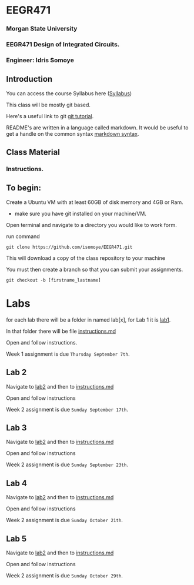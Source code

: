 # EEGR471
[comment]: <> (ALL submissions through git will be required to follow the header format below)
[comment]: <> (HEADER START)
<h3>Morgan State University</h3>

<h3>EEGR471 Design of Integrated Circuits.</h3>

<h3>Engineer: Idris Somoye</h3>

[comment]: <> (HEADER END)

<h2></h2>

<h2> Introduction </h2>

You can access the course Syllabus here ([Syllabus](sections/EEGR471_Syllabus_Final.docx))

This class will be mostly git based.

Here's a useful link to git [git tutorial](https://product.hubspot.com/blog/git-and-github-tutorial-for-beginners).

README's are written in a language called markdown. It would be useful to get a handle on the common syntax [markdown syntax](https://www.markdownguide.org/basic-syntax).

<h2> Class Material </h2>

### Instructions.

## To begin:

Create a Ubuntu VM with at least 60GB of disk memory and 4GB or Ram.

- make sure you have git installed on your machine/VM.

Open terminal and navigate to a directory you would like to work form.

run command

``git clone https://github.com/isomoye/EEGR471.git``

This will download a copy of the class repository to your machine

You must then create a branch so that you can submit your assignments.

``git checkout -b [firstname_lastname]``

# Labs

for each lab there will be a folder in named lab[x], for Lab 1 it is [lab1](Labs/lab1).

In that folder there will be file [instructions.md](Labs/lab2/instructions.md)

Open and follow instructions.

Week 1 assignment is due ``Thursday September 7th``.

## Lab 2

Navigate to [lab2](Labs/lab2) and then to [instructions.md](Labs/lab2/instructions.md)

Open and follow instructions

Week 2 assignment is due ``Sunday September 17th``.


## Lab 3

Navigate to [lab2](Labs/lab3) and then to [instructions.md](Labs/lab3/instructions.md)

Open and follow instructions

Week 2 assignment is due ``Sunday September 23th``.

## Lab 4

Navigate to [lab2](Labs/lab4) and then to [instructions.md](Labs/lab4/instructions.md)

Open and follow instructions

Week 2 assignment is due ``Sunday October 21th``.

## Lab 5

Navigate to [lab2](Labs/lab5) and then to [instructions.md](Labs/lab5/instructions.md)

Open and follow instructions

Week 2 assignment is due ``Sunday October 29th``.

